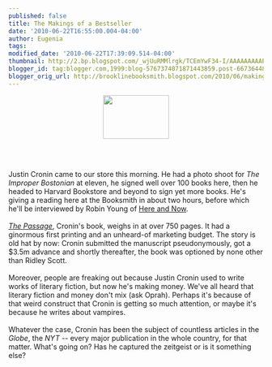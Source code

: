```yaml
---
published: false
title: The Makings of a Bestseller
date: '2010-06-22T16:55:00.004-04:00'
author: Eugenia
tags: 
modified_date: '2010-06-22T17:39:09.514-04:00'
thumbnail: http://2.bp.blogspot.com/_wjUuRMMlrgk/TCEmYwF34-I/AAAAAAAAAPg/VvAfCtguJmU/s72-c/BookGoldenDollarSign83041.jpg
blogger_id: tag:blogger.com,1999:blog-5767374071871443859.post-6673644837054661814
blogger_orig_url: http://brooklinebooksmith.blogspot.com/2010/06/makings-of-bestseller.html
---
```


<a onblur="try {parent.deselectBloggerImageGracefully();} catch(e) {}" href="http://2.bp.blogspot.com/_wjUuRMMlrgk/TCEmYwF34-I/AAAAAAAAAPg/VvAfCtguJmU/s1600/BookGoldenDollarSign83041.jpg"><img style="display:block; margin:0px auto 10px; text-align:center;cursor:pointer; cursor:hand;width: 130px; height: 86px;" src="http://2.bp.blogspot.com/_wjUuRMMlrgk/TCEmYwF34-I/AAAAAAAAAPg/VvAfCtguJmU/s200/BookGoldenDollarSign83041.jpg" border="0" alt="" id="BLOGGER_PHOTO_ID_5485708027782226914" /></a><br /><br /><br />Justin Cronin came to our store this morning. He had a photo shoot for <span style="font-style:italic;">The Improper Bostonian</span> at eleven, he signed well over 100 books here, then he headed to Harvard Bookstore and beyond to sign yet more books. He's giving a reading here at the Booksmith in about two hours, before which he'll be interviewed by Robin Young of <a href="http://www.hereandnow.org/">Here and Now</a>.<br /><br /><span style="font-style:italic;"><a href="http://www.brooklinebooksmith-shop.com/book/9780345504968">The Passage</a></span>, Cronin's book, weighs in at over 750 pages. It had a ginormous first printing and an unheard-of marketing budget. The story is old hat by now: Cronin submitted the manuscript pseudonymously, got a $3.5m advance and shortly thereafter, the book was optioned by none other than Ridley Scott.<br /><br />Moreover, people are freaking out because Justin Cronin used to write works of literary fiction, but now he's making money. We've all heard that literary fiction and money don't mix (ask Oprah). Perhaps it's because of that weird construct that Cronin is getting so much attention, or maybe it's because he writes about vampires.<br /><br />Whatever the case, Cronin has been the subject of countless articles in the <i>Globe</i>, the <i>NYT </i>-- every major publication in the whole country, for that matter. What's going on? Has he captured the zeitgeist or is it something else?
